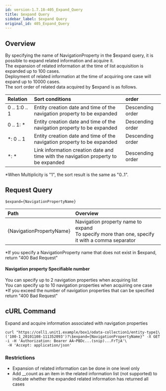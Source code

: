 ```yaml
---
id: version-1.7.18-405_Expand_Query
title: $expand Query
sidebar_label: $expand Query
original_id: 405_Expand_Query
---
```


## Overview

By specifying the name of NavigationProperty in the $expand query, it is possible to expand related information and acquire it.  
The expansion of related information at the time of list acquisition is expanded up to 100 cases.  
Deployment of related information at the time of acquiring one case will expand up to 10000 cases.  
The sort order of related data acquired by $expand is as follows.

|Relation|Sort conditions|order|
|:--|:--|:--|
|0 .. 1:0 .. 1|Entity creation date and time of the navigation property to be expanded|Descending order|
|0 .. 1: *|Entity creation date and time of the navigation property to be expanded|Descending order|
|*: 0 .. 1|Entity creation date and time of the navigation property to be expanded|Descending order|
|*: *|Link information creation date and time with the navigation property to be expanded|Descending order|

\*When Multiplicity is "1", the sort result is the same as "0..1".

## Request Query

```
$expand={NavigationPropertyName}
```

|Path|Overview|
|:--|:--|
|{NavigationPropertyName}|Navigation property name to expand<br>To specify more than one, specify it with a comma separator|

\*If you specify a NavigationProperty name that does not exist in $expand, return "400 Bad Request"

#### Navigation property Specifiable number

You can specify up to 2 navigation properties when acquiring list  
You can specify up to 10 navigation properties when acquiring one case  
\*If you exceed the number of navigation properties that can be specified return "400 Bad Request"

## cURL Command

Expand and acquire information associated with navigation properties

```
curl "https://cell1.unit1.example/box1/odata-collection1/entity-type1\
('100-1_20101108-111352093')?\$expand={NavigationPropertyName}" -X GET -i -H 'Authorization: Bearer AA~PBDc...(snip)...FrTjA'\
 -H 'Accept: application/json'
```

### Restrictions

* Expansion of related information can be done in one level only
* Add \_\_count as an item in the related information list (not supported) to indicate whether the expanded related information has returned all cases

